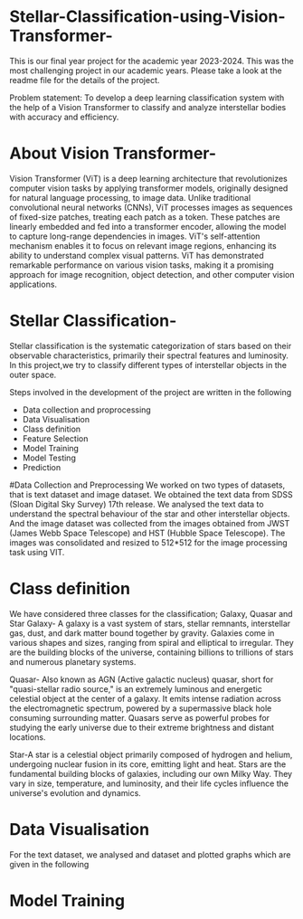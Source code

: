 # Stellar-Classification-using-Vision-Transformer-
This is our final year project for the academic year 2023-2024. This was the most challenging project in our academic years. Please take a look at the readme file for the details of the project.

Problem statement: To develop a deep learning classification system with the help of a Vision Transformer to classify and analyze interstellar bodies with accuracy and efficiency. 

# About Vision Transformer-
Vision Transformer (ViT) is a deep learning architecture that revolutionizes computer vision tasks by applying transformer models, originally designed for natural language processing, to image data. Unlike traditional convolutional neural networks (CNNs), ViT processes images as sequences of fixed-size patches, treating each patch as a token. These patches are linearly embedded and fed into a transformer encoder, allowing the model to capture long-range dependencies in images. ViT's self-attention mechanism enables it to focus on relevant image regions, enhancing its ability to understand complex visual patterns. ViT has demonstrated remarkable performance on various vision tasks, making it a promising approach for image recognition, object detection, and other computer vision applications.

# Stellar Classification-
Stellar classification is the systematic categorization of stars based on their observable characteristics, primarily their spectral features and luminosity. 
In this project,we try to classify different types of interstellar objects in the outer space. 

Steps involved in the development of the project are written in the following 
- Data collection and proprocessing
- Data Visualisation
- Class definition
- Feature Selection  
- Model Training
- Model Testing
- Prediction

#Data Collection and Preprocessing 
We worked on two types of datasets, that is text dataset and image dataset. We obtained the text data from SDSS (Sloan Digital Sky Survey) 17th release. 
We analysed the text data to understand the spectral behaviour of the star and other interstellar objects. 
And the image dataset was collected from the images obtained from JWST (James Webb Space Telescope) and HST (Hubble Space Telescope). The images was consolidated and resized to 512*512 for the image processing task using VIT.

# Class definition 
We have considered three classes for the classification; Galaxy, Quasar and Star
Galaxy- A galaxy is a vast system of stars, stellar remnants, interstellar gas, dust, and dark matter bound together by gravity. Galaxies come in various shapes and sizes, ranging from spiral and elliptical to irregular. They are the building blocks of the universe, containing billions to trillions of stars and numerous planetary systems.

Quasar- Also known as AGN (Active galactic nucleus) quasar, short for "quasi-stellar radio source," is an extremely luminous and energetic celestial object at the center of a galaxy. It emits intense radiation across the electromagnetic spectrum, powered by a supermassive black hole consuming surrounding matter. Quasars serve as powerful probes for studying the early universe due to their extreme brightness and distant locations.

Star-A star is a celestial object primarily composed of hydrogen and helium, undergoing nuclear fusion in its core, emitting light and heat. Stars are the fundamental building blocks of galaxies, including our own Milky Way. They vary in size, temperature, and luminosity, and their life cycles influence the universe's evolution and dynamics.

# Data Visualisation
For the text dataset, we analysed and dataset and plotted graphs which are given in the following


# Model Training 

































